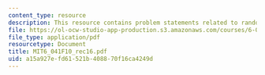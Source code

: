 ```yaml
---
content_type: resource
description: This resource contains problem statements related to random variables.
file: https://ol-ocw-studio-app-production.s3.amazonaws.com/courses/6-041-probabilistic-systems-analysis-and-applied-probability-fall-2010/a15a927efd61521b408870f16ca4249d_MIT6_041F10_rec16.pdf
file_type: application/pdf
resourcetype: Document
title: MIT6_041F10_rec16.pdf
uid: a15a927e-fd61-521b-4088-70f16ca4249d
---
```

